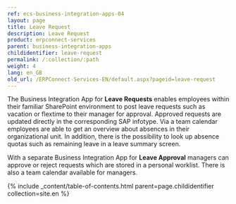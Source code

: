 ```yaml
---
ref: ecs-business-integration-apps-04
layout: page
title: Leave Request
description: Leave Request
product: erpconnect-services
parent: business-integration-apps
childidentifier: leave-request
permalink: /:collection/:path
weight: 4
lang: en_GB
old_url: /ERPConnect-Services-EN/default.aspx?pageid=leave-request
---
```


The Business Integration App for **Leave Requests** enables employees within their familiar SharePoint environment to post leave requests such as vacation or flextime to their manager for approval. Approved requests are updated directly in the corresponding SAP infotype. Via a team calendar employees are able to get an overview about absences in their organizational unit. In addition, there is the possibility to look up absence quotas such as remaining leave in a leave summary screen. 
    
With a separate Business Integration App for **Leave Approval** managers can approve or reject requests which are stored in a personal worklist. There is also a team calendar available for managers.   

{% include _content/table-of-contents.html parent=page.childidentifier collection=site.en %}